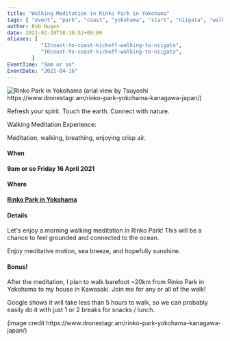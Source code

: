 ```yaml
---
title: "Walking Meditation in Rinko Park in Yokohama"
tags: [ "event", "park", "coast", "yokohama", "start", "niigata", "walk", "barefoot" ]
author: Rob Nugen
date: 2021-02-28T18:10:52+09:00
aliases: [
           "12coast-to-coast-kickoff-walking-to-niigata",
           "16coast-to-coast-kickoff-walking-to-niigata",
        ]
EventTime: "9am or so"
EventDate: "2021-04-16"
---
```


<img
src="//b.robnugen.com/blog/2021/rinko_park.jpg"
alt="Rinko Park in Yokohama (arial view by Tsuyoshi https://www.dronestagr.am/rinko-park-yokohama-kanagawa-japan/)"
class="title" />

Refresh your spirit. Touch the earth. Connect with nature.

Walking Meditation Experience:

Meditation, walking, breathing, enjoying crisp air.

#### When

**9am or so Friday 16 April 2021**

#### Where

**[Rinko Park in Yokohama](https://goo.gl/maps/ZB2C79ye578aapX26)**

#### Details

Let's enjoy a morning walking meditation in Rinko Park!
This will be a chance to feel grounded and connected to the ocean.

Enjoy meditative motion, sea breeze, and hopefully sunshine.

#### Bonus!

After the meditation,
I plan to
walk barefoot ~20km from Rinko Park in Yokohama to my house in Kawasaki.  Join me
for any or all of the walk!

Google shows it will take less than 5 hours to walk, so we can
probably easily do it with just 1 or 2 breaks for snacks / lunch.

<div class="note">(image credit https://www.dronestagr.am/rinko-park-yokohama-kanagawa-japan/)</div>

